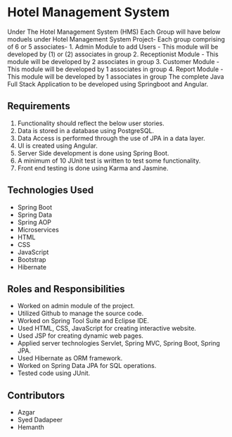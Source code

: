 # Hotel Management System
Under The Hotel Management System (HMS) Each Group will have below moduels under Hotel Management System Project- Each group comprising of 6 or 5 associates- 1. Admin Module to add Users - This module will be developed by (1) or (2) associates in group 2. Receptionist Module - This module will be developed by 2 associates in group 3. Customer Module - This module will be developed by 1 associates in group 4. Report Module - This module will be developed by 1 associates in group The complete Java Full Stack Application to be developed using Springboot and Angular.

## Requirements
1. Functionality should reflect the below user stories.
2. Data is stored in a database using PostgreSQL.
3. Data Access is performed through the use of JPA in a data layer.
4. UI is created using Angular.
5. Server Side development is done using Spring Boot.
6. A minimum of 10 JUnit test is written to test some functionality.
7. Front end testing is done using Karma and Jasmine.

## Technologies Used
* Spring Boot
* Spring Data
* Spring AOP
* Microservices
* HTML
* CSS
* JavaScript
* Bootstrap
* Hibernate

## Roles and Responsibilities
* Worked on admin module of the project.
* Utilized Github to manage the source code.
* Worked on Spring Tool Suite and Eclipse IDE.
* Used HTML, CSS, JavaScript for creating interactive website.
* Used JSP for creating dynamic web pages.
* Applied server technologies Servlet, Spring MVC, Spring Boot, Spring JPA.
* Used Hibernate as ORM framework.
* Worked on Spring Data JPA for SQL operations.
* Tested code using JUnit.
## Contributors
* Azgar
* Syed Dadapeer
* Hemanth

